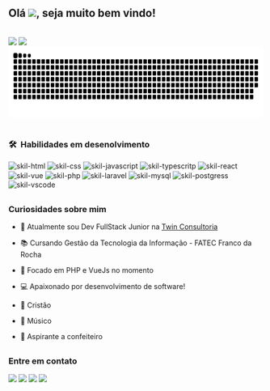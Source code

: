 <div align="left">
<h2>Olá <img src="https://raw.githubusercontent.com/kaueMarques/kaueMarques/master/hi.gif" height="20px">, seja muito bem vindo!</h1>
<br>

<div display="flex">
    <img height="140em" src="https://github-readme-stats.vercel.app/api?username=sousaexm&show_icons=true&theme=github_dark&include_all_commits=true&count_private=true"/>
    <img height="140em" src="https://github-readme-stats.vercel.app/api/top-langs/?username=sousaexm&layout=compact&langs_count=7&theme=github_dark"/>
    <img height="140em" src="https://github.com/SousaExm/SousaExm/blob/output/github-contribution-grid-snake.svg"/>
</div>


#
### 🛠 &nbsp;Habilidades em desenolvimento
<div display="flex">
  <img align="center" alt="skil-html" height="40" width="40" src="https://cdn.jsdelivr.net/gh/devicons/devicon/icons/html5/html5-original.svg" />
  <img align="center" alt="skil-css" height="40" width="40" src="https://cdn.jsdelivr.net/gh/devicons/devicon/icons/css3/css3-original.svg" />
  <img align="center" alt="skil-javascript" height="40" width="40" src="https://cdn.jsdelivr.net/gh/devicons/devicon/icons/javascript/javascript-original.svg" />
  <img align="center" alt="skil-typescritp" height="40" width="40" src="https://cdn.jsdelivr.net/gh/devicons/devicon/icons/typescript/typescript-original.svg" />
  <img align="center" alt="skil-react" height="40" width="40" src="https://cdn.jsdelivr.net/gh/devicons/devicon/icons/react/react-original.svg" />
  <img align="center" alt="skil-vue" height="40" width="40" src="https://cdn.jsdelivr.net/gh/devicons/devicon/icons/vuejs/vuejs-original.svg" />
  <img align="center" alt="skil-php" height="40" width="40" src="https://cdn.jsdelivr.net/gh/devicons/devicon/icons/php/php-original.svg" />
  <img align="center" alt="skil-laravel"height="40" width="40" src="https://cdn.jsdelivr.net/gh/devicons/devicon/icons/laravel/laravel-plain.svg" />
  <img align="center" alt="skil-mysql" height="40" width="40" src="https://cdn.jsdelivr.net/gh/devicons/devicon/icons/mysql/mysql-plain.svg" />
  <img align="center" alt="skil-postgress" height="40" width="40" src="https://cdn.jsdelivr.net/gh/devicons/devicon/icons/postgresql/postgresql-original.svg" />
  <img align="center" alt="skil-vscode" height="40" width="40" src="https://cdn.jsdelivr.net/gh/devicons/devicon/icons/vscode/vscode-original.svg" />
</div>

##
### Curiosidades sobre mim
    
- 🔭 Atualmente sou Dev FullStack Junior na <a href="https://twin.com.br/pt/" target="__blank">Twin Consultoria</a></p>
- 📚 Cursando Gestão da Tecnologia da Informação - FATEC Franco da Rocha</p>
- 🌱 Focado em PHP e VueJs no momento</p>
- 💻 Apaixonado por desenvolvimento de software!</p>
- 🙏 Cristão</p>
- 🎸 Músico</p>
- 🍰 Aspirante a confeiteiro</p>

##
### Entre em contato
<a href="https://instagram.com/renato.carlos_sousa/" target="_blank"><img src="https://img.shields.io/badge/-Instagram-%23E4405F?style=for-the-badge&logo=instagram&logoColor=white" target="_blank"></a>
<a href="https://discord.gg/sousaexm" target="_blank"><img src="https://img.shields.io/badge/Discord-7289DA?style=for-the-badge&logo=discord&logoColor=white" target="_blank"></a> 
<a href = "mailto:renato.sousa.cursos@gmail.com"><img src="https://img.shields.io/badge/-Gmail-%23333?style=for-the-badge&logo=gmail&logoColor=white" target="_blank"></a>
  <a href="https://www.linkedin.com/in/renato-sousa2602" target="_blank"><img src="https://img.shields.io/badge/-LinkedIn-%230077B5?style=for-the-badge&logo=linkedin&logoColor=white" target="_blank"></a> 
 </div>



